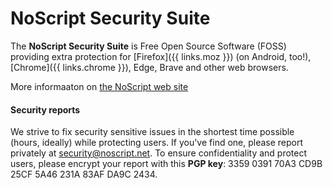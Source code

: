 <!--
Copyright (C) 2005-2021 Giorgio Maone <https://maone.net>

SPDX-License-Identifier: GPL-3.0-or-later
-->

# NoScript Security Suite

The __NoScript Security Suite__ is Free Open Source Software (FOSS) providing extra protection for [Firefox]({{ links.moz }}) (on Android, too!), [Chrome]({{ links.chrome }}), Edge, Brave
and other web browsers.

More informaaton on [the NoScript web site](https://noscript.net)

#### Security reports

We strive to fix security sensitive issues in the shortest time possible (hours, ideally) while protecting users.
If you've find one, please report privately at [security@noscript.net](mailto:security@noscript.net).
To ensure confidentiality and protect users, please encrypt your report with this __PGP key__:
3359 0391 70A3 CD9B 25CF 5A46 231A 83AF DA9C 2434.
